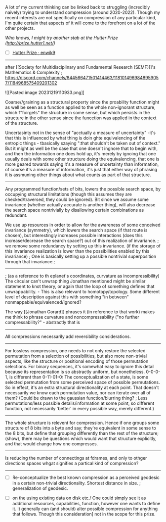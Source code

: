A lot of my current thinking can be linked back to struggling (incredibly naively) trying to understand compression (around 2020-2022). Though my recent interests are not specifically on compression of any particular kind, I'm quite certain that aspects of it will come to the forefront on a lot of the other projects.

*Who knows, I might try another stab at the Hutter Prize (http://prize.hutter1.net/)*

- [ ] [Hutter Prize ; enwik9](http://prize.hutter1.net/)  

---

after [[Society for Multidisciplinary and Fundamental Research (SEMF)]]'s Mathematics & Complexity ; https://discord.com/channels/844566471501414463/1181014969848959057/1184968575409201302

![[Pasted image 20231219110933.png]]

Coarse//graining as a structural property since the proability function might as well be seen as a function applied to the whole non-ignorant structure, which f"foirgets" the structure in some sense, but which persists in the structure in the other sense since the funcction was applied in the context of the structure.

Uncertasinty not in the sense of "acctually a measure of uncertainty" -it's that this is influenced by what thing is doin ghte equivalencing of the entropic things - tbasically szaying ":that shouldn't be taken out of context." But it might as well be the case that one doesn't ingnore that to begin with, and then the information one does hold up, it's merely by ignoing that one usually deals with some other structure doing the equivalencing, that one is more geared towards saying it's a measure of uncertainty than information, of course it's a measure of information, it's just that either way of phrasing it is assmuning other things about what counts as part of that structure.

---
  
Any programmed function/sets of bits, lowers the possible search space, by occupying structural limitations (though this assumes they are checked/traversed, they could be ignored). Bit since we assume some invariance (whether actually accurate is another thing), will also decrease the sesrch space nontrivially by disallowing certain combinations as redundant. 

We use up resources in order to allow for the awareness of some conceived invariance (symmetry), which lowers the search space (if that route is chosen), but interestingly increases possible interactions (does this increase/decrease the search space?) out of this realization of invariance. ; we remove some redundancy by setting up this invariance. (if the storage of this invariance realization is lower than the possibilities enabled by this invariance) ; One is basically setting up a possible nontrivial superposition through that invariance.;  

---

; (as  a reference to th eplanet's coordinates, curvature as incompressibility)
The circular can't unwrap thing Jonathan mentioned might be similar statement to knot theory, or again that the loop of something defines that unwrappability. - This is also relevant to homotopy/topology. Some different level of description against this with something "in between" nonmappable/equivalenced/ignored?  
  
The way [[Jonathan Gorard]] phrases it (in reference to that work) makes me think to phrase curvature and noncompressability ("no further compressability?" - abstractly that is 

---
All compressions necessarily add reversibility considerations.

---

For lossless compression, one needs to not only restore the selected permutation from a selection of possibilities, but also more non-trivial aspects, like the structure or positional encoding of those permutation selections. For binary sequences, it's somewhat easy to ignore this detail because its representation is so abstractly uniform, but nonetheless. 0-0-0-1, is different than 0-11-01-0: The conceptualization of a state, is some selected permutation from some perceived space of possible permutations. So in effect, it's an extra structural directionality at each point. That doesn't necessarily we know each permutation value, nor can iterate over all of them? (Could be drawn to the gaussian function/blurring thing? ; Less permutations/less possible details/information at some point, so different function, not necessarily 'better' in every possible way, merely different.)  

---

The whole structure is relevent for compression. Hence if one groups some structure of 8 bits into a byte and say; they're equivalent in some sense to the 8 bits, but define that grouping differently than the rest of the structure; (show), there may be questions which would want that structure explicitly, and that would change how one compresses.   

---

Is reducing the number of connectings at fdrames, and only to othger directions spaces whgat signifies a partical kind of compression?

---

- [ ] Re-conceptualize the best known compression as a perceived geodesic in a certain non-trivial directionality. Shortest distance in size. ; generalization of geodesic.

- [ ] on the using existing data on disk etc./ One could simply see it as additional resources, capabilities, function, however one wants to define it. It generally can (and should) alter possible compression for anything that follows. Though this consideration] not in the scope for this prize.
